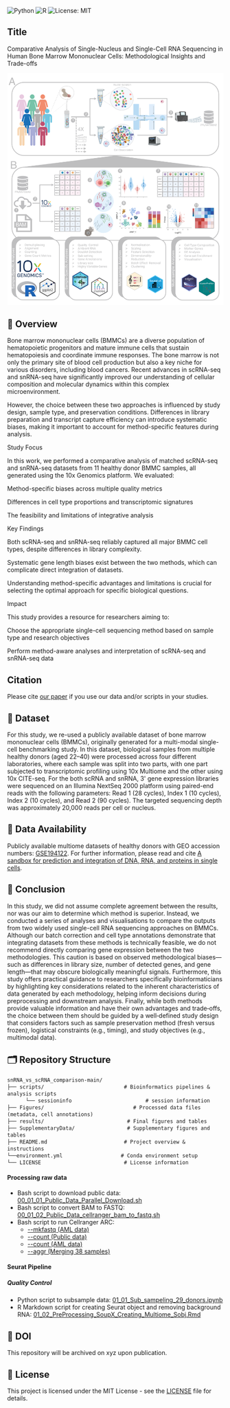 ![Python](https://img.shields.io/badge/python-3.9%2B-blue)
![R](https://img.shields.io/badge/R-4.0%2B-green)
![License: MIT](https://img.shields.io/badge/License-MIT-yellow.svg)


## **Title**
Comparative Analysis of Single-Nucleus and Single-Cell RNA Sequencing in Human Bone Marrow Mononuclear Cells: Methodological Insights and Trade-offs

![Dataset](study_design.png)
## 🔬 **Overview**  
Bone marrow mononuclear cells (BMMCs) are a diverse population of hematopoietic progenitors and mature immune cells that sustain hematopoiesis and coordinate immune responses. The bone marrow is not only the primary site of blood cell production but also a key niche for various disorders, including blood cancers. Recent advances in scRNA-seq and snRNA-seq have significantly improved our understanding of cellular composition and molecular dynamics within this complex microenvironment.

However, the choice between these two approaches is influenced by study design, sample type, and preservation conditions. Differences in library preparation and transcript capture efficiency can introduce systematic biases, making it important to account for method-specific features during analysis.

Study Focus

In this work, we performed a comparative analysis of matched scRNA-seq and snRNA-seq datasets from 11 healthy donor BMMC samples, all generated using the 10x Genomics platform. We evaluated:

Method-specific biases across multiple quality metrics

Differences in cell type proportions and transcriptomic signatures

The feasibility and limitations of integrative analysis

Key Findings

Both scRNA-seq and snRNA-seq reliably captured all major BMMC cell types, despite differences in library complexity.

Systematic gene length biases exist between the two methods, which can complicate direct integration of datasets.

Understanding method-specific advantages and limitations is crucial for selecting the optimal approach for specific biological questions.

Impact

This study provides a resource for researchers aiming to:

Choose the appropriate single-cell sequencing method based on sample type and research objectives

Perform method-aware analyses and interpretation of scRNA-seq and snRNA-seq data

## **Citation**  
Please cite [our paper](XXXX) if you use our data and/or scripts in your studies.

## 📂 **Dataset**  
For this study, we re-used a publicly available dataset of bone marrow mononuclear cells (BMMCs), originally generated for a multi-modal single-cell benchmarking study. In this dataset, biological samples from multiple healthy donors (aged 22–40) were processed across four different laboratories, where each sample was split into two parts, with one part subjected to transcriptomic profiling using 10x Multiome and the other using 10x CITE-seq. 
For the both scRNA and snRNA, 3' gene expression libraries were sequenced on an Illumina NextSeq 2000 platform using paired-end reads with the following parameters: Read 1 (28 cycles), Index 1 (10 cycles), Index 2 (10 cycles), and Read 2 (90 cycles). 
The targeted sequencing depth was approximately 20,000 reads per cell or nucleus.

## 📂 **Data Availability** 
Publicly available multiome datasets of healthy donors with GEO accession numbers: [GSE194122](https://www.ncbi.nlm.nih.gov/bioproject/PRJNA799242). For further information, please read and cite [A sandbox for prediction and integration of DNA, RNA, and proteins in single cells](https://datasets-benchmarks-proceedings.neurips.cc/paper/2021/hash/158f3069a435b314a80bdcb024f8e422-Abstract-round2.html).

## 🌟 **Conclusion**  
In this study, we did not assume complete agreement between the results, nor was our aim to determine which method is superior. Instead, we conducted a series of analyses and visualisations to compare the outputs from two widely used single-cell RNA sequencing approaches on BMMCs. 
Although our batch correction and cell type annotations demonstrate that integrating datasets from these methods is technically feasible, we do not recommend directly comparing gene expression between the two methodologies. This caution is based on observed methodological biases—such as differences in library size, number of detected genes, and gene length—that may obscure biologically meaningful signals. Furthermore, this study offers practical guidance to researchers specifically bioinformaticians by highlighting key considerations related to the inherent characteristics of 
data generated by each methodology, helping inform decisions during preprocessing and downstream analysis.
Finally, while both methods provide valuable information and have their own advantages and trade‑offs, the choice between them should be guided by a well‑defined study design that considers factors such as sample preservation method (fresh versus frozen), logistical constraints (e.g., timing), and study objectives (e.g., multimodal data). 

## 🗂️ **Repository Structure**
```
snRNA_vs_scRNA_comparison-main/
├── scripts/                          # Bioinformatics pipelines & analysis scripts
      └── sessioninfo                        # session information
├── Figures/                             # Processed data files (metadata, cell annotations)
├── results/                           # Final figures and tables
├── SupplementaryData/                 # Supplementary figures and tables
├── README.md                         # Project overview & instructions
└──environment.yml                   # Conda environment setup
└── LICENSE                           # License information
```


#### **Processing raw data**  
- Bash script to download public data: [00_01_01_Public_Data_Parallel_Download.sh](scripts/00_01_01_Public_Data_Parallel_Download.sh)  
- Bash script to convert BAM to FASTQ: [00_01_02_Public_Data_cellranger_bam_to_fastq.sh](scripts/00_01_02_Public_Data_cellranger_bam_to_fastq.sh)  
- Bash script to run Cellranger ARC:  
  - [--mkfastq (AML data)](scripts/00_02_01_cellranger_arc_mkfastq_25AML_ATAC_GEX.sh)  
  - [--count (Public data)](scripts/00_01_03_cellranger_arc_count_13_public_data_ATAC_GEX.sh)  
  - [--count (AML data)](scripts/00_01_03_cellranger_arc_count_13_public_data_ATAC_GEX.sh)  
  - [--aggr (Merging 38 samples)](scripts/00_02_03_cellranger_arc_aggr_38_AML_Public_ATAC_GEX.sh)

#### **Seurat Pipeline**  
##### ***Quality Control***
- Python script to subsample data: [01_01_Sub_sampeling_29_donors.ipynb](scripts/01_01_Sub_sampeling_29_donors.ipynb)  
- R Markdown script for creating Seurat object and removing background RNA: [01_02_PreProcessing_SoupX_Creating_Multiome_Sobj.Rmd](scripts/01_02_PreProcessing_SoupX_Creating_Multiome_Sobj.Rmd)

## 📌 DOI
This repository will be archived on xyz upon publication.


## 📜 **License**  
This project is licensed under the MIT License - see the [LICENSE](LICENSE) file for details.
